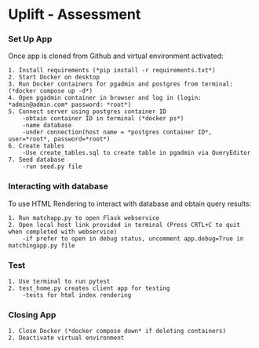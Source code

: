# Uplift - Assessment

### Set Up App

Once app is cloned from Github and virtual environment activated:

    1. Install requirements (*pip install -r requirements.txt*)
    2. Start Docker on desktop
    3. Run Docker containers for pgadmin and postgres from terminal: (*docker compose up -d*)
    4. Open pgadmin container in browser and log in (login: *admin@admin.com* password: *root*)
    5. Connect server using postgres container ID
        -obtain container ID in terminal (*docker ps*)
        -name database
        -under connection(host name = *postgres container ID*, user=*root*, password=*root*)
    6. Create tables
        -Use create_tables.sql to create table in pgadmin via QueryEditor
    7. Seed database
        -run seed.py file

### Interacting with database

To use HTML Rendering to interact with database and obtain query results:

    1. Run matchapp.py to open Flask webservice
    2. Open local host link provided in terminal (Press CRTL+C to quit when completed with webservice)
        -if prefer to open in debug status, uncomment app.debug=True in matchingapp.py file

### Test
    1. Use terminal to run pytest
    2. test_home.py creates client app for testing
        -tests for html index rendering

### Closing App
    1. Close Docker (*docker compose down* if deleting containers)
    2. Deactivate virtual environment


